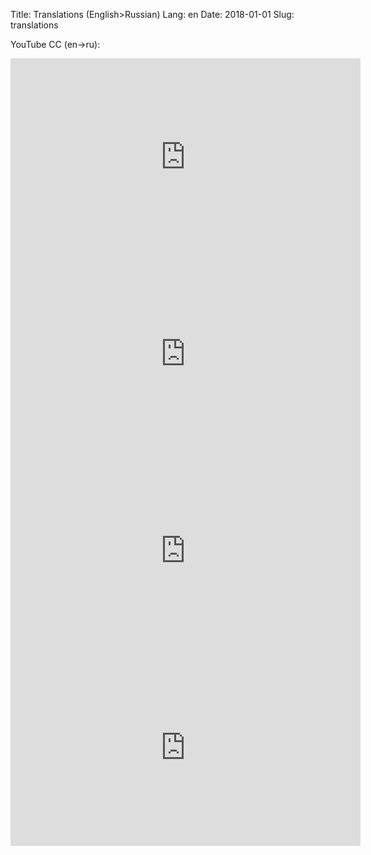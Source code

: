 Title: Translations (English>Russian)
Lang: en
Date: 2018-01-01
Slug: translations
<style type="text/css">#translations { background-color: #428bca; }</style>

YouTube CC (en->ru):

<iframe width="560" height="315" src="https://www.youtube.com/embed/6icg0tu_5z4?cc_load_policy=1&cc_lang_pref=ru" frameborder="0" allow="autoplay; encrypted-media" allowfullscreen></iframe>

<iframe width="560" height="315" src="https://www.youtube.com/embed/Pld8wTa16Jk?cc_load_policy=1&cc_lang_pref=ru" frameborder="0" allow="autoplay; encrypted-media" allowfullscreen></iframe>

<iframe width="560" height="315" src="https://www.youtube.com/embed/GcfLZSL7YGw?cc_load_policy=1&cc_lang_pref=ru" frameborder="0" allow="autoplay; encrypted-media" allowfullscreen></iframe>

<iframe width="560" height="315" src="https://www.youtube.com/embed/oo4YAYg68OU?cc_load_policy=1&cc_lang_pref=ru" frameborder="0" allow="autoplay; encrypted-media" allowfullscreen></iframe>